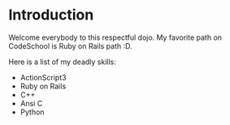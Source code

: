 Introduction
==========

Welcome everybody to this respectful dojo.
My favorite path on CodeSchool is Ruby on Rails path :D.

Here is a list of my deadly skills:
* ActionScript3
* Ruby on Rails
* C++
* Ansi C
* Python
